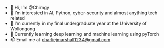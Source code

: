 - 👋 Hi, I’m @Chimgy
- 👀 I’m interested in AI, Python, cyber-security and almost anything tech related
- 📖 I’m currently in my final undergraduate year at the University of Wollongong
- 🌱 Currently learning deep learning and machine learning using pyTorch
- 📫 Email me at charliejmarshall1234@gmail.com
